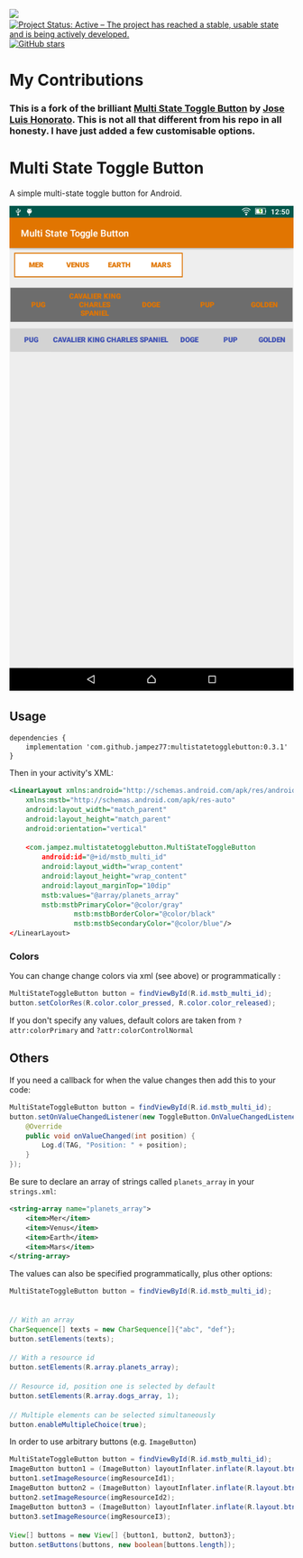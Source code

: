 [![](https://jitpack.io/v/jampez77/multistatetogglebutton.svg)](https://jitpack.io/#jampez77/multistatetogglebutton) [![Project Status: Active – The project has reached a stable, usable state and is being actively developed.](http://www.repostatus.org/badges/latest/active.svg)](http://www.repostatus.org/#active) [![GitHub stars](https://img.shields.io/github/stars/jampez77/multistatetogglebutton.svg?style=social&label=Star)](https://GitHub.com/jampez77/multistatetogglebutton/stargazers) 

# My Contributions
### This is a fork of the brilliant [Multi State Toggle Button](https://github.com/jlhonora/multistatetogglebutton) by [Jose Luis Honorato](https://github.com/jlhonora). This is not all that different from his repo in all honesty. I have just added a few customisable options.

Multi State Toggle Button
=========================

A simple multi-state toggle button for Android.

![Example](Screenshot_2019-02-28-12-50-23.png)

## Usage ##

```
dependencies {
    implementation 'com.github.jampez77:multistatetogglebutton:0.3.1'
}
```

Then in your activity's XML:

```xml
<LinearLayout xmlns:android="http://schemas.android.com/apk/res/android"
    xmlns:mstb="http://schemas.android.com/apk/res-auto"
    android:layout_width="match_parent"
    android:layout_height="match_parent"
    android:orientation="vertical"

	<com.jampez.multistatetogglebutton.MultiStateToggleButton
		android:id="@+id/mstb_multi_id"
		android:layout_width="wrap_content"
		android:layout_height="wrap_content"
		android:layout_marginTop="10dip"
		mstb:values="@array/planets_array"
		mstb:mstbPrimaryColor="@color/gray"
                mstb:mstbBorderColor="@color/black"
                mstb:mstbSecondaryColor="@color/blue"/>
</LinearLayout>
```

### Colors

You can change change colors via xml (see above) or programmatically :
```java
MultiStateToggleButton button = findViewById(R.id.mstb_multi_id);
button.setColorRes(R.color.color_pressed, R.color.color_released);
```

If you don't specify any values, default colors are taken from `?attr:colorPrimary` and `?attr:colorControlNormal`
## Others

If you need a callback for when the value changes then add this to your code:

```java
MultiStateToggleButton button = findViewById(R.id.mstb_multi_id);
button.setOnValueChangedListener(new ToggleButton.OnValueChangedListener() {
	@Override
	public void onValueChanged(int position) {
		Log.d(TAG, "Position: " + position);
	}
});
```

Be sure to declare an array of strings called `planets_array` in your `strings.xml`:

```xml
<string-array name="planets_array">
	<item>Mer</item>
	<item>Venus</item>
	<item>Earth</item>
	<item>Mars</item>
</string-array>
```

The values can also be specified programmatically, plus other options:


```java
MultiStateToggleButton button = findViewById(R.id.mstb_multi_id);


// With an array
CharSequence[] texts = new CharSequence[]{"abc", "def"};
button.setElements(texts);

// With a resource id
button.setElements(R.array.planets_array);

// Resource id, position one is selected by default
button.setElements(R.array.dogs_array, 1);

// Multiple elements can be selected simultaneously
button.enableMultipleChoice(true);
```

In order to use arbitrary buttons (e.g. `ImageButton`)

```java
MultiStateToggleButton button = findViewById(R.id.mstb_multi_id);
ImageButton button1 = (ImageButton) layoutInflater.inflate(R.layout.btn_image, button, false);
button1.setImageResource(imgResourceId1);
ImageButton button2 = (ImageButton) layoutInflater.inflate(R.layout.btn_image, button, false);
button2.setImageResource(imgResourceId2);
ImageButton button3 = (ImageButton) layoutInflater.inflate(R.layout.btn_image, button, false);
button3.setImageResource(imgResourceI3);

View[] buttons = new View[] {button1, button2, button3};
button.setButtons(buttons, new boolean[buttons.length]);

```

